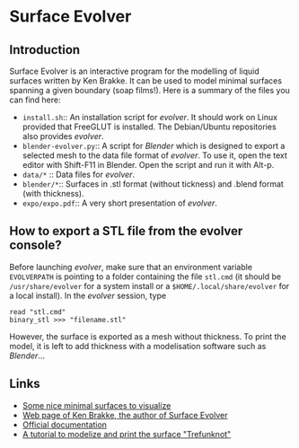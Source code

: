 # Surface Evolver

## Introduction

Surface Evolver is an interactive program for the modelling of liquid surfaces written by Ken Brakke.
It can be used to model minimal surfaces spanning a given boundary (soap films!).
Here is a summary of the files you can find here:

* `install.sh`:: An installation script for *evolver*. It should work on Linux provided that FreeGLUT is installed. The Debian/Ubuntu repositories also provides *evolver*.
* `blender-evolver.py`:: A script for *Blender* which is designed to export a selected mesh to the data file format of *evolver*. To use it, open the text editor with Shift-F11 in Blender. Open the script and run it with Alt-p.
* `data/*` :: Data files for *evolver*.
* `blender/*`:: Surfaces in .stl format (without tickness) and .blend format (with thickness).
* `expo/expo.pdf`:: A very short presentation of *evolver*.

## How to export a STL file from the evolver console?

Before launching *evolver*, make sure that an environment variable `EVOLVERPATH` is pointing to a folder containing the file `stl.cmd` (it should be `/usr/share/evolver` for a system install or a `$HOME/.local/share/evolver` for a local install). In the *evolver* session, type

```
read "stl.cmd"
binary_stl >>> "filename.stl"
```

However, the surface is exported as a mesh without thickness. To print the model, it is left to add thickness with a modelisation software such as *Blender*...

## Links

* [Some nice minimal surfaces to visualize](http://www.mas.ucy.ac.cy/~clabou01/galerie.html)
* [Web page of Ken Brakke, the author of Surface Evolver](https://facstaff.susqu.edu/brakke/)
* [Official documentation](http://facstaff.susqu.edu/brakke/evolver/html/evolver.htm)
* [A tutorial to modelize and print the surface "Trefunknot"](https://www.thingiverse.com/thing:1559227)
